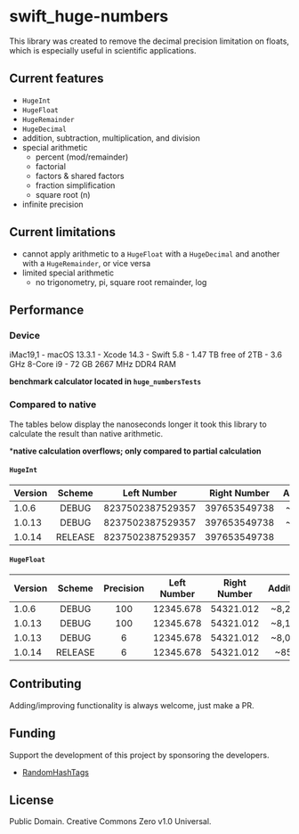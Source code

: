 # swift_huge-numbers

This library was created to remove the decimal precision limitation on floats, which is especially useful in scientific applications.

## Current features
- `HugeInt`
- `HugeFloat`
- `HugeRemainder`
- `HugeDecimal`
- addition, subtraction, multiplication, and division
- special arithmetic
  - percent (mod/remainder)
  - factorial
  - factors & shared factors
  - fraction simplification
  - square root (n)
- infinite precision

## Current limitations
- cannot apply arithmetic to a `HugeFloat` with a `HugeDecimal` and another with a `HugeRemainder`, or vice versa
- limited special arithmetic
  - no trigonometry, pi, square root remainder, log
  
## Performance
### Device
iMac19,1 - macOS 13.3.1 - Xcode 14.3 - Swift 5.8 - 1.47 TB free of 2TB - 3.6 GHz 8-Core i9 - 72 GB 2667 MHz DDR4 RAM

**benchmark calculator located in `huge_numbersTests`**
### Compared to native
The tables below display the nanoseconds longer it took this library to calculate the result than native arithmetic.

\***native calculation overflows; only compared to partial calculation**
#### `HugeInt`
|Version      |Scheme           |Left Number      |Right Number     |Addition         |Subtraction      |Multiplication   |Division         |
|:------------|:---------------:|:---------------:|:---------------:|:---------------:|:---------------:|:---------------:|:---------------:|
|1.0.6        |DEBUG            |8237502387529357 |397653549738     |~2,800           |~2,400           |~43,000\*        |~225,000         |
|1.0.13       |DEBUG            |8237502387529357 |397653549738     |~2,450           |~2,350           |~38,100\*        |~208,700         |
|1.0.14       |RELEASE          |8237502387529357 |397653549738     |~220             |~310             |~4,350\*         |~17,500          |
#### `HugeFloat`
|Version      |Scheme           |Precision        |Left Number      |Right Number     |Addition         |Subtraction      |Multiplication   |Division         |
|:------------|:---------------:|:---------------:|:---------------:|:---------------:|:---------------:|:---------------:|:---------------:|:---------------:|
|1.0.6        |DEBUG            |100              |12345.678        |54321.012        |~8,200           |~8,300           |~24,000          |~13,000,000      |
|1.0.13       |DEBUG            |100              |12345.678        |54321.012        |~8,100           |~8,400           |~22,500          |~9,306,000       |
|1.0.13       |DEBUG            |6                |12345.678        |54321.012        |~8,000           |~8,300           |~22,000          |~410,000         |
|1.0.14       |RELEASE          |6                |12345.678        |54321.012        |~850             |~1,310           |~3,500           |~45,000          |

## Contributing
Adding/improving functionality is always welcome, just make a PR.

## Funding
Support the development of this project by sponsoring the developers.
- [RandomHashTags](https://github.com/sponsors/RandomHashTags)

## License
Public Domain. Creative Commons Zero v1.0 Universal.
